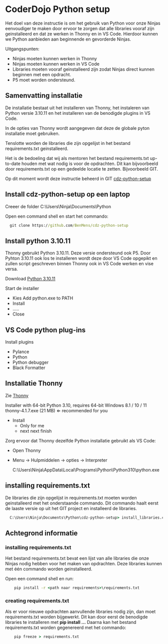 # CoderDojo Python setup

Het doel van deze instructie is om het gebruik van Python voor onze Ninjas eenvoudiger te maken door ervoor te zorgen dat
alle libraries vooraf zijn geinstalleerd en dat ze werken in Thonny en in VS Code. Hierdoor kunnen we Python aanbieden aan
beginnende en gevorderde Ninjas.

Uitgangspunten:

- Ninjas moeten kunnen werken in Thonny
- Ninjas moeten kunnen werken in VS Code
- Libraries moeten vooraf geinstalleerd zijn zodat Ninjas direct kunnen beginnen met een opdracht.
- P5 moet worden ondersteund.

## Samenvatting installatie

De installatie bestaat uit het installeren van Thonny, het instaleren van Python versie 3.10.11 en het installeren van de benodigde 
plugins in VS Code. 

In de opties van Thonny wordt aangegeven dat deze de globale pyton installatie moet gebruiken.

Tenslotte worden de libraries die zijn opgelijst in het bestand requirements.txt geinstalleerd.

Het is de bedoeling dat wij als mentoren het bestand requirements.txt up-to-date houden met wat nodig is voor de opdrachten.
Dit kan bijvoorbeeld door requirements.txt op een gedeelde locatie te zetten. Bijvoorbeeld GIT.

Op dit moment wordt deze instructie beheerd in GIT [cdz-python-setup](https://github.com/BenMens/cdz-python-setup)

## Install cdz-python-setup op een laptop

Creeer de folder C:\Users\Ninja\Documents\Python

Open een command shell en start het commando:

```cmd
  git clone https://github.com/BenMens/cdz-python-setup
```

## Install python 3.10.11

Thonny gebruikt Python 3.10.11. Deze versie ondersteund ook P5. Door Pyhton 3.10.11 ook los te installeren wordt deze door VS Code
opgepikt en zullen script geschreven binnen Thonny ook in VS Code werken en vise versa.

Download [Python 3.10.11](https://www.python.org/ftp/python/3.10.11/python-3.10.11-amd64.exe)

Start de installer

- Kies Add python.exe to PATH
- Install
- .....
- Close

## VS Code python plug-ins

Install plugins

- Pylance
- Python
- Python debugger
- Black Formatter

## Installatie Thonny

Zie [Thonny](https://thonny.org/)

Installer with 64-bit Python 3.10, requires 64-bit Windows 8.1 / 10 / 11
thonny-4.1.7.exe (21 MB) ⇐ recommended for you

- Install
  - Only for me
  - next next finish

Zorg ervoor dat Thonny dezelfde Python installatie gebruikt als VS Code:

- Open Thonny
- Menu -> Hulpmiddelen -> opties -> Interpreter

  C:\Users\Ninja\AppData\Local\Programs\Python\Python310\python.exe

## installing requirements.txt

De libraries die zijn opgelijst in requirements.txt moeten worden geinstalleerd met het onderstaande commando.
Dit commando haalt eerst de laaste versie op uit het GIT project en installeerd de libraries.

```cmd
  C:\Users\Ninja\Documents\Python\cdz-python-setup> install_libraries.cmd
```

## Achtegrond informatie

### installing requirements.txt

Het bestand requirements.txt bevat een lijst van alle libraries die onze Ninjas nodig hebben voor het maken van opdrachten.
Deze libraries kunnen met één commando worden geinstalleerd.

Open een command shell en run:

```cmd
    pip install -r <path naar requirements>\requirements.txt 
```

### creating requirements.txt

Als er voor nieuwe opdrachten aanvullende libraries nodig zijn, dan moet requirements.txt worden bijgewerkt.
Dit kan door eerst de benodigde libraries te installeren met **pip install ...**
Daarna kan het bestand requirements.txt worden gegenereerd met het commando:

```cmd
    pip freeze > requirements.txt
```
